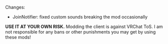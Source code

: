 Changes:
 * JoinNotifier: fixed custom sounds breaking the mod occasionally

**USE IT AT YOUR OWN RISK.** Modding the client is against VRChat ToS. I am not responsible for any bans or other punishments you may get by using these mods!